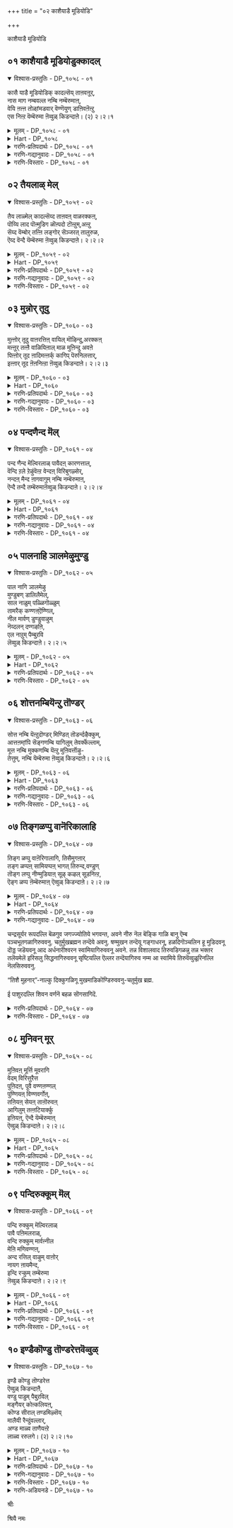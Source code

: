 +++
title = "०२ काशैयाडै मूडियोडि"

+++

काशैयाडै मूडियोडि

## ०१ काशैयाडै मूडियोडुक्कादल्

<details open><summary>विश्वास-प्रस्तुतिः - DP_१०५८ - ०१</summary>

कासै याडै मूडियोडिक् कादल्सॆय् ताऩवऩूर्,  
नास माग नम्बवल्ल नम्बि नम्बॆरुमाऩ्,  
वेयि ऩऩ्ऩ तोळ्fमडवार् वॆण्णॆयुण् डाऩिवऩॆऩ्ऱु  
एस निऩ्ऱ वॆम्बॆरुमा ऩॆव्वुळ् किडन्दाऩे। (२) २।२।१
</details>

<details><summary>मूलम् - DP_१०५८ - ०१</summary>

कासै याडै मूडियोडिक् कादल्सॆय् ताऩवऩूर्,  
नास माग नम्बवल्ल नम्बि नम्बॆरुमाऩ्,  
वेयि ऩऩ्ऩ तोळ्fमडवार् वॆण्णॆयुण् डाऩिवऩॆऩ्ऱु  
एस निऩ्ऱ वॆम्बॆरुमा ऩॆव्वुळ् किडन्दाऩे। (२) २।२।१
</details>

<details><summary>Hart - DP_१०५८</summary>

When the Rākshasa king of Lanka came as a sage  
in orange clothes and took Sita the wife of Rama to Lanka,  
our Nambi went to Lanka, fought with its king, destroyed it  
and brought his wife Sita back:  
The beautiful cowherd women  
with round bamboo-like arms scolded him saying,  
“You stole our butter and ate it: You are a thief:”  
He rests on a snake bed on the ocean in Thiruyevvuḷ:
</details>

<details><summary>गरणि-प्रतिपदार्थः - DP_१०५८ - ०१</summary>

काशै आडै=काषाय वस्त्रदिन्द, मूडि=मुच्चिकॊण्डु, ओडि=ओडिबन्दु, कादल् शॆय्दान् अवन्=प्रेमिसलु यत्निसिद अवन, ऊर्=ऊराद लकॆयु, नाशम् आह=नाशवागुवन्तॆ, नम्बवल्ल=सङ्कल्पिसिद, नम्बि=परिपूर्णनाद, नम् पॆरुमान्=नम्म स्वामियन्नु, वेयिन् अन्न=बिदिरिन हागॆ, तोळ्=तोळुगळुळ्ळ, मडवार्=हॆङ्गसरु, वॆण्णॆय् उण्डान् इवन्=बॆण्णॆयन्नुण्ड इवनु, ऎन्ऱु=ऎन्दु, एशनिन्ऱ=हास्य माडुवन्तॆ निन्तिरुव, ऎम् पॆरुमान्=नम्म स्वामियु, ऎव्वुळ्=ऎव्वुळ् ऎम्बल्लि, किडन्दाने=नॆलसिरुवनल्ल\!
</details>

<details><summary>गरणि-गद्यानुवादः - DP_१०५८ - ०१</summary>

काषायवस्त्रदिन्द मुच्चिकॊण्डु, ओडिबन्दु, प्रेमिसलु यत्निसिद अवन ऊराद लङ्कॆयु नाशवागुवन्तॆ सङ्कल्पिसिद परिपूर्णवाद नम्म स्वामियन्नु बिदिरिन हागॆ तोळुगळुळ्ळ हॆङ्गसरु “इवनु बॆण्णॆयुण्ड” ऎन्दु हास्य माडुवन्तॆ नम्म स्वामियु ऎव्वुळ् ऎम्बल्लि नॆलसिरुवनल्ल\!\(१\)
</details>

<details><summary>गरणि-विस्तारः - DP_१०५८ - ०१</summary>

राक्षसन सहजगुणवाद कपटदिन्द तन्नन्नु काषायवस्त्रभूषणगळिन्द मरॆमाडिकॊण्डु, तानॊब्ब साधुसन्यासि ऎम्बन्तॆ काणिसिकॊण्डवनु रावणासुर, अवनु हागॆ आतरदिन्द बन्दद्दु पञ्चवटिगॆ. वनवासिगळागि अल्लि तङ्गिद्द राम,लक्ष्मण,सीतॆयरिद्द पर्णकुटिगॆ. मारीचन सहायदिन्द रावणनु रामलक्ष्मणरन्नु वञ्चिसि काडिनल्लि बलुदूरक्कॆ कळुहिसिबिट्टु पर्णकुटियल्लि एकाङ्गिनियागिद्द सीतॆयन्नु कद्दु लङ्कॆगॆ कॊण्डॊय्दु अल्लि अवळन्नु सॆरॆयल्लिरिसि, अवळन्नु तन्न प्रेयसियागि ऒलिसिकॊळ्ळलु यत्निसिदनु. धर्मपत्नियन्नु कळॆदुकॊण्ड श्रीरामनु लङ्कॆयन्नु नाशमाडुवुदागि सङ्कल्पिसि हागॆये नडसि, सीतॆयन्नु सॆरॆवासदिन्द बिडुगडॆ माडिदनु. ई पाशुरद मॊदल ऎरडु सालुगळल्लि बरुव श्रीरामावतारद वैभव इदु.

पाशुरद कडॆय ऎरडु सालुगळल्लि कृष्णावतारद प्रसङ्गद सूचनॆयिदॆ. बिदिरिनन्तॆ सरळवाद उद्दनाद सुन्दरवाद तोळुगळवरु नन्दगोकुलद गॊल्लतियरु. भगवन्तनु नन्दगोकुलदल्लि बालकृष्णनागि बॆळॆयुत्तिरुवाग अल्लिन ऒन्दॊन्दु मनॆगू नुग्गि, शेखरिसिट्टिद्द बॆण्णॆयन्नु कद्दु तिन्नुत्तिद्दद्दु अवन ऒन्दु वैशिष्ट्य.

अदरिन्द अवनु गॊल्लतिय दूरिगॆ चाडिगॆ गुरियागुत्तिद्द.

सत्यपराक्रमनागि, “वीर राघवनागि”, हॆसरान्त भगवन्तनु ईग दक्षिण भारतद पवित्रक्षेत्रगळल्लि प्न्दाद “तिरुवॆव्वुळूरु” ऎम्बल्लि वीरराघव ऎम्ब हॆसरिन अर्चावतारियागि नॆलॆगॊण्डिद्दानॆ. अन्थवनु “बॆण्णॆ कद्दु तिन्दनॆम्ब अपहास्यक्कॆ गुरियागुवुदे? इदु भगवन्तन हिरिमॆगॆ तक्कद्दे?

हिन्दिन कॆलवु तिरुमॊऴिगळल्लि आऴ्वाररु तिरुवॆङ्कटाचलपतिय सन्निधियल्लि भजिसिदरु.ईग अवरु तिरुवॆव्वुळूरु ऎम्बल्लि वीरराघवस्वामिय सेवॆयल्लि तॊडगिद्दारॆ.
</details>

## ०२ तैयलाळ् मेल्

<details open><summary>विश्वास-प्रस्तुतिः - DP_१०५९ - ०२</summary>

तैय लाळ्मेल् कादल्सॆय्द ताऩवऩ् वाळरक्कऩ्,  
पॊय्यि लाद पॊऩ्मुडिग ळॊऩ्पदो टॊऩ्ऱुम्,अऩ्ऱु  
सॆय्द वॆम्बोर् तऩ्ऩि लङ्गोर् सॆञ्जरत् तालुरुळ,  
ऎय्द वॆन्दै यॆम्बॆरुमा ऩॆव्वुळ् किडन्दाऩे। २।२।२
</details>

<details><summary>मूलम् - DP_१०५९ - ०२</summary>

तैय लाळ्मेल् कादल्सॆय्द ताऩवऩ् वाळरक्कऩ्,  
पॊय्यि लाद पॊऩ्मुडिग ळॊऩ्पदो टॊऩ्ऱुम्,अऩ्ऱु  
सॆय्द वॆम्बोर् तऩ्ऩि लङ्गोर् सॆञ्जरत् तालुरुळ,  
ऎय्द वॆन्दै यॆम्बॆरुमा ऩॆव्वुळ् किडन्दाऩे। २।२।२
</details>

<details><summary>Hart - DP_१०५९</summary>

When the Rākshasa king loved Rama's beautiful wife Sita  
and took her to Lanka, our father, our dear lord  
went to Lanka, shot his arrows,  
and fought a cruel war with their king Ravana,  
making his faultless ten heads  
crowned with golden crowns fall to the earth:  
He rests on his snake bed on the ocean in Thiruyevvuḷ:
</details>

<details><summary>गरणि-प्रतिपदार्थः - DP_१०५९ - ०२</summary>

तैयल् आळ्=सौन्दर्यवे रूपवादवळ, मेल्=मेलॆ, कादल् शॆय्द=कामिसिद, तानवन्=राक्षसनाद, वाळ् अरक्कन्=खड्गवन्नु आयुधवन्नागि उळ्ळ रावणन, पॊय् इलाद=निजवाद, पॊन् मुडिहळ् ऒन्बदनोडु ऒन्ऱु= चिन्नदन्थ\(श्रेष्ठवाद\)तलॆगळन्नु हत्तन्नू, अन्ऱु=आग, शॆय्द=नडसिद, वॆम् पोर् तन्निल्=तीक्ष्णवाद युद्धदल्लि अङ्गु=अल्लि, ओर्=अद्वितीयवाद, शॆम् शरत्ताल्=क्रूरवाद बाणदिन्द, उरळ=उरुळुवन्तॆ, ऎय्द=प्रयोगिसिद, ऎन्दै=स्वामियाद\(तन्दॆयाद\)ऎम् पॆरुमान्= नम्म स्वामियु, ऎव्वुळ्=तिरुवॆव्वुळूरिनल्लि, किडन्दाने=नॆलसिरुवनल्ल\!
</details>

<details><summary>गरणि-गद्यानुवादः - DP_१०५९ - ०२</summary>

सौन्दर्यवे रूपवादवळ मेलॆ कामिसिद राक्षसनाद खड्गायुधवुळ्ळ \(खड्गपाणियाद\) रावणन निजवाद श्रेष्ठवाद हत्तुतलॆगळन्नू अन्दु नडसिद तीक्ष्णवाद युद्धदल्लि, अल्लि अद्वितीयवाद ऒन्दु क्रूरवाद बाणदिन्द उरुळुवन्तॆ प्रयोगिसिद नम्म स्वामियु तिरुवॆव्वुळूरिनल्लि नॆलसिरुवनल्ल\!\(२\)
</details>

<details><summary>गरणि-विस्तारः - DP_१०५९ - ०२</summary>

सौन्दर्यवे रूपवॆत्तवळु सीतादेवि. अवळन्नु कामिसिदवनु राक्षसराजनाद रावणासुर. अवन आयुध खड्ग. श्रीरामनु सीतॆगागि लङ्कॆगॆ होगि अल्लि नडॆद तीक्ष्णयुद्धदल्लि रावणन चिन्नद किरीटगळिन्द अलङ्कृतवाद हत्तुतलॆगळू उरुळिबीळुवन्तॆ साटियिल्लद ऒन्दु बाणवन्नु प्रयोगिसिदनु. आ वीरराघवने ईग तिरुवॆव्वुळूरिनल्लि नॆलसिरुवुदु.

“ऎव्वुळ् किडन्दाने- ऎम्बुदन्नु “याव हृदयान्तराळदल्लि नॆलसिद्दानॆ?”ऎन्दु अर्थ माडबहुदु ऎन्निसुत्तदॆ. ऎल्लर अन्तरङ्गदल्लू अवनिद्दानॆ ऎन्दु अर्थवागुवुदु.
</details>

## ०३ मुन्नोर् तूदु

<details open><summary>विश्वास-प्रस्तुतिः - DP_१०६० - ०३</summary>

मुऩ्ऩोर् तूदु वाऩरत्तिऩ् वायिल् मॊऴिन्दु,अरक्कऩ्  
मऩ्ऩूर् तऩ्ऩै वाळियिऩाल् माळ मुऩिन्दु अवऩे  
पिऩ्ऩोर् तूद ऩादिमऩ्ऩर्क् कागिप् पॆरुनिलत्तार्,  
इऩ्ऩार् तूद ऩॆऩनिऩ्ऱा ऩॆव्वुळ् किडन्दाऩे। २।२।३
</details>

<details><summary>मूलम् - DP_१०६० - ०३</summary>

मुऩ्ऩोर् तूदु वाऩरत्तिऩ् वायिल् मॊऴिन्दु,अरक्कऩ्  
मऩ्ऩूर् तऩ्ऩै वाळियिऩाल् माळ मुऩिन्दु अवऩे  
पिऩ्ऩोर् तूद ऩादिमऩ्ऩर्क् कागिप् पॆरुनिलत्तार्,  
इऩ्ऩार् तूद ऩॆऩनिऩ्ऱा ऩॆव्वुळ् किडन्दाऩे। २।२।३
</details>

<details><summary>Hart - DP_१०६०</summary>

When Rama sent Hanuman to Lanka as a messenger  
and Rāvaṇa did not send Sita back,  
he became enraged at the Raksaksas  
and went to Lanka and destroyed it with his arrows:  
He went to Duryodhana for the Pandavas  
and so he is praised by the world as the messenger of Pandavas:  
He rests on his snake bed on the ocean in Thiruyevvuḷ:
</details>

<details><summary>गरणि-प्रतिपदार्थः - DP_१०६० - ०३</summary>

मुन्=हिन्दॆ ऒन्दु कालदल्लि, ओर् तूदु=ऒन्दु दौत्यवन्नु, वानरत्तिन्=कपिय, वायिल्=मूलक, मॊऴिन्दु=कळुहिसि, अरक्कन्=राक्षसन, मन्=प्रसिद्धवाद, ऊर् तन्नै=ऊरन्नु, वाळियिनाल्=अम्बिनिन्द, माळ=संहरिसलु, मुनिन्दु=कडुकोपगॊण्डु, अवने=अवने, पिन्=अनन्तर, ओर् तूदु=ऒन्दु दौत्यवन्नु, आदिमन्नर् क्कू आहि=आदिराजरिगागॊ नडसि, पॆरु=विस्तारवाद, निलत्तार्=भूमियवरु, इन्नार्=इन्नु यार, तूदन् ऎन=दूतनो ऎन्नुवन्तॆ, निन्ऱान्=सिद्धवागि निन्तिरुव स्वामियु,ऎव्वुळ्=तिरुवॆव्वुळूरिनल्लि, किडन्दाने=नॆलसिरुवनल्ल\!
</details>

<details><summary>गरणि-गद्यानुवादः - DP_१०६० - ०३</summary>

हिन्दॆ ऒन्दु कालदल्लि कपिय मूलक ऒन्दु दौत्यवन्नु कळुहिसि, राक्षसन प्रसिद्धवाद ऊरन्नु बाणदिन्द संहरिसि\(नाशपडिस\)लु कडुकोपगॊण्ड, अवने अनन्तर आदिराजरिगागि मत्तॊन्दु दौत्यवन्नु नडसि ईग विस्तारवाद भूमियवरु इन्नार दूतनागुवनो ऎन्नुवन्तॆ सिद्धवागि स्वामियु तिरुवॆव्वुळूरिनल्लि नॆलसिरुवनल्ल\!\(३\)
</details>

<details><summary>गरणि-विस्तारः - DP_१०६० - ०३</summary>

हिन्दॆ, त्रेतायुगदल्लि भगवन्तनु श्रीरामनागि अवतरिसिदाग, वानर श्रेष्ठनाद हनुमन्तनन्नु तन्न परवाद दूतनन्नागि लङ्कॆगॆ कळुहिसिद्दु. राम दूतनु समुद्रवन्नु हारि, लङ्कॆगॆ होगि, अशोकवनदल्लि सीतादेवियन्नु कण्डु आकॆगॆ श्रीरामन सौख्यद सुद्दियन्नु मुट्टिसिदनु. अनन्तर रामदूतन महत्वॆवॆष्टॆन्दु लङ्कॆयवरिगॆ अरिवुण्टुमाडलु अशोवनवन्नु मुरिदुनाशमाडि, लङ्कॆयन्ने सुट्टु सीतादेवियिन्द चूडामणियन्नु तन्दु श्रीरामनिगॆ मुट्टिसि नडॆद विषयवन्नॆल्ला विवरवागि श्रीरामनल्लि अरिकॆ माडिकॊण्डनु. अदर फलवागि श्रीरामनु लङ्कॆगॆ धाळियिट्टु. राजनाद रावणनन्नु तन्न साटियिल्लद बाणदिन्द कॊन्दु हाकिदनु.

अनन्तर द्वापरयुगदल्लि, भगवन्तने दौत्यनडसलु निन्तनु. पाण्डवरु कौरवरिगॆ वैषम्य बॆळॆदाग, पाण्डवर् परवागि कौरवरॊडनॆ दौत्यनडसिदनु. तन्न दौत्यदिन्द फलविल्लवॆम्बुदन्नरितु हिन्तिरुगिदनु. अदर फलवागि बन्दद्दु महाभारत युद्ध. युद्धदल्लि स्वामिये स्वतः अर्जुनन सारथ्यवन्नु नडसिदनु. युद्धदल्लि नरमेधवे नडॆदुहोयितु. कौरवरॆल्लरू हतरादरु. पाण्डवरिगॆ न्याय दॊरॆयितु. भगवन्तन दौत्यद फलवे इदु\!

ईग कलियुग. ई विस्तारवाद भूमण्डलदल्लि भगवन्तनु इन्नार परवागि दौत्यनडसलु, तिरुवॆव्वुळूरिनल्लि नॆलसि, निन्तिरुवन्तिदॆ. मानव कुलक्के उपकारकनागि स्वामियु निन्तिद्दानल्ल\! भगवन्तन वात्सल्य ऎष्टु हिरिदु\! ऎनुत्तारॆ आऴ्वाररु\!

“याव कालदल्लि धर्मक्कॆ ग्लानियुण्टागुत्तदॆयो, अधर्म हॆच्चिकॊळ्ळुत्तदॆयो, आग धर्मवन्नुद्धरिसलु अधर्मवन्नु तुण्डरिसलु नानु युगयुगदल्लियू अवतारवॆन्नुत्तेनॆ”-ऎन्दु भगवन्तन आश्वासनॆयन्नु आऴ्वाररु इल्लि नॆनपु माडिकॊळ्ळुत्तिद्दारो, हेगो\!
</details>

## ०४ पन्दणैन्द मॆल्

<details open><summary>विश्वास-प्रस्तुतिः - DP_१०६१ - ०४</summary>

पन्द णैन्द मॆल्विरलाळ् पावैदऩ् कारणत्ताल्,  
वॆन्दि ऱले ऱेऴुंवॆऩ्ऱ वेन्दऩ् विरिबुगऴ्सेर्,  
नन्दऩ् मैन्द ऩागवागुम् नम्बि नम्बॆरुमाऩ्,  
ऎन्दै तन्दै तम्बॆरुमाऩॆव्वुळ् किडन्दाऩे। २।२।४
</details>

<details><summary>मूलम् - DP_१०६१ - ०४</summary>

पन्द णैन्द मॆल्विरलाळ् पावैदऩ् कारणत्ताल्,  
वॆन्दि ऱले ऱेऴुंवॆऩ्ऱ वेन्दऩ् विरिबुगऴ्सेर्,  
नन्दऩ् मैन्द ऩागवागुम् नम्बि नम्बॆरुमाऩ्,  
ऎन्दै तन्दै तम्बॆरुमाऩॆव्वुळ् किडन्दाऩे। २।२।४
</details>

<details><summary>Hart - DP_१०६१</summary>

Our Nambi, our father,  
who was raised as a son by the famous Nandan  
and fought with seven strong bulls,  
defeating them to marry Nappinnai  
who plays with a ball with her soft fingers  
rests on his snake bed on the ocean in Thiruyevvuḷ:
</details>

<details><summary>गरणि-प्रतिपदार्थः - DP_१०६१ - ०४</summary>

पन्दु=चॆण्डन्नु, अणैन्द=सिद्धवागि उळ्ळ, मॆल् विरलाळ्=मृदुवाद बॆरळुगळुळ्ळवळाद, पावैतन्=कन्निकॆय कारणत्ताल्=कारणदिन्द, वॆम्=क्रूरवाद \(अतिशयवागि\) तिऱल्=शक्तिय, एऱु एऴुम्=एळु वृषभगळन्नु, वॆन्ऱ=गॆद्द, वेन्दन्=राजनू, विरि पुहऴ्=हरडिद कीर्तियिन्द, शेर्=कूडिद \(तुम्बिद\), नन्दन्=नन्दगोपन, मैन्दन् आह=मगनागि, आहुम्=आगिरुव, नम्बि=परिपूर्णनू, नम्बॆरुमान्=नमगॆ स्वामियू, ऎन्दैतन्दै=नम्म तन्दॆयू, तम्बॆरुमान्=नम्म नायकनू, ऎव्वुळ्=तिरुवॆव्वुळूरल्लि, किडन्दाने=नॆलसिरुववने\!
</details>

<details><summary>गरणि-गद्यानुवादः - DP_१०६१ - ०४</summary>

चॆण्डन्नु सिद्धवागि हिडिदिरुव मृदुवाद बॆरळुगळुळ्ळवळाद कन्निकॆय कारणदिन्द अतिशयवाद शक्तिय एळुवृषभगळन्नु गॆद्द राजनू, हरडिद कीर्तियिन्द कूडिद नन्दगोपन मगनागि आगिरुव परिपूर्णनू, नमगॆ स्वामियू नम्म तन्दॆयू नम्म नायकनू तिरुवॆव्वुळूरल्लि नॆलसिरुववने\! \(४\)
</details>

<details><summary>गरणि-विस्तारः - DP_१०६१ - ०४</summary>

तन्नन्नु यारु पडॆयुवरो, तन्न निमित्तवागि फणवागि इट्टिद्द एळुगूळिगळन्नु यारु जयिसुवरो ऎन्दु कादुकुळितिद्द कन्निकॆयु सत्यॆ\(नीळादेवि\) ऎम्बवळु. नन्दगोपन मगनागि अवतरिसिद परिपूर्णनाद श्रीकृष्णनु आ गूळिगळन्नु गॆद्दु अवळ कैहिडिदनु. हिन्दिन पाशुरदल्लि “इन्नारिगागि” ऎम्बुदन्नु इल्लि सूचिसुत्तारो, आऴ्वाररु, काणॆ\! आ भगवन्तने ऎल्लर उद्धारक्कागि ईग तिरुवॆव्वुळूरल्लि नॆलसिद्दानॆ.
</details>

## ०५ पालनाहि ञालमेऴुमुण्डु

<details open><summary>विश्वास-प्रस्तुतिः - DP_१०६२ - ०५</summary>

पाल नागि ञालमेऴु  
मुण्डुबण् डालिलैमेल्,  
साल नाळुम् पळ्ळिगॊळ्ळुम्  
तामरैक् कण्णऩ्ऎण्णिल्,  
नील मार्वण् डुण्डुवाऴुम्  
नॆय्दलन् दण्गऴऩि,  
एल नाऱुम् पैम्बुऱवि  
लॆव्वुळ् किडन्दाऩे। २।२।५
</details>

<details><summary>मूलम् - DP_१०६२ - ०५</summary>

पाल नागि ञालमेऴु  
मुण्डुबण् डालिलैमेल्,  
साल नाळुम् पळ्ळिगॊळ्ळुम्  
तामरैक् कण्णऩ्ऎण्णिल्,  
नील मार्वण् डुण्डुवाऴुम्  
नॆय्दलन् दण्गऴऩि,  
एल नाऱुम् पैम्बुऱवि  
लॆव्वुळ् किडन्दाऩे। २।२।५
</details>

<details><summary>Hart - DP_१०६२</summary>

The lotus-eyed Kaṇṇan,  
who swallowed all the seven worlds  
at the end of the eon and lay as a baby  
on a banyan leaf for many ages,  
rests on his snake bed on the ocean in Thiruyevvuḷ  
where bees with blue wings drink honey  
from neytal flowers and live on cool fields  
surrounded with fragrant groves:
</details>

<details><summary>गरणि-प्रतिपदार्थः - DP_१०६२ - ०५</summary>

पालन् आहि=ऎळॆय मगुवागि, ञालम् एऴुम् उण्डु=एळुलोकगळन्नू कबळिसि, पण्डु=बहळ हिन्दिन कालदल्लि, आल् इलैमेल्=आलदॆलॆय मेलॆ, शालनाळुम्=बहुकालदवरॆगू, पळ्ळिकॊळ्ळुम्=निद्रिसिद, तामरैक्कण्णन्=तावरॆयन्तॆ कण्णुळ्ळवनु, ऎळ् इल्=लॆक्कविल्लदष्टु, नीलम्=नैदिलॆ हूविनल्लि, आर्=तङ्गिद्दु, वण्डु=दुम्बिगळु, उण्डु-\(मधुवन्नु\)कुडिदु, वाऴुम्=बाळुवन्थ, नॆय्दल् कऴनि=कन्नैदिलॆय गद्दॆगळन्नू, एलम्=परिमळवु, नाऱुम्=बीसुत्तिरुव\(हरडिरुव\) पै=हरडिरुव, पुऱविल्=तोपुगळुळ्ळ, ऎव्वुळ्=तिरुवॆव्वुळूरिनल्लि, किडन्दाने=नॆलसिरुववने\!
</details>

<details><summary>गरणि-विस्तारः - DP_१०६२ - ०५</summary>

बहळ हिन्दिन कालदल्लि, एळुलोकगळन्नू कबळिसि, ऎळॆय मगुवागि आलद ऎलॆय मेलॆ बहुकालदवरॆगू मलगि निद्रिसिद तावरॆयन्तॆ कण्णुळ्ळवनु, लॆक्कविल्लदष्टु नैदिलॆ हूगळल्लि तङ्गिद्दु दुम्बिगळु मधुवन्नुण्डु बाळुवन्थ कन्नैदिकॆय गद्दॆगळन्नू परिमळवु तुम्बि बीसुत्तिरुव तोपुगळन्नू उळ्ळ तिरुवॆव्वुळूरिनल्लि नॆलसिरुववने\!

भगवन्तन प्रळयकालद व्यापारवन्नु मॊदलु ऎरडु पादगळल्लि हेळलागिदॆ. कडॆय ऎरडु पादगळल्लि तिरुवॆव्वुळूरिन प्रकृतिसौन्दर्यवन्नु विवरिसि हेळलागिदॆ.
</details>

## ०६ शोत्तनम्बियॆन्ऱु तॊण्डर्

<details open><summary>विश्वास-प्रस्तुतिः - DP_१०६३ - ०६</summary>

सोत्त नम्बि यॆऩ्ऱुदॊण्डर् मिण्डित् तॊडर्न्दऴैक्कुम्,  
आत्तऩम्fपि सॆङ्गणम्बि यागिलुम् तेवर्क्कॆल्लाम्,  
मूत्त नम्बि मुक्कणम्बि यॆऩ्ऱु मुऩिवर्त्तॊऴु-  
तेत्तुम्, नम्बि यॆम्बॆरुमा ऩॆव्वुळ् किडन्दाऩे। २।२।६
</details>

<details><summary>मूलम् - DP_१०६३ - ०६</summary>

सोत्त नम्बि यॆऩ्ऱुदॊण्डर् मिण्डित् तॊडर्न्दऴैक्कुम्,  
आत्तऩम्fपि सॆङ्गणम्बि यागिलुम् तेवर्क्कॆल्लाम्,  
मूत्त नम्बि मुक्कणम्बि यॆऩ्ऱु मुऩिवर्त्तॊऴु-  
तेत्तुम्, नम्बि यॆम्बॆरुमा ऩॆव्वुळ् किडन्दाऩे। २।२।६
</details>

<details><summary>Hart - DP_१०६३</summary>

The lord whom devotees and sages  
joined together and praised saying,  
“O Nambi, we worship you:  
You are our ancient one: You have beautiful eyes:  
You are the three-eyed Shiva himself!”  
rests on the snake bed on the ocean in Thiruyevvuḷ:
</details>

<details><summary>गरणि-प्रतिपदार्थः - DP_१०६३ - ०६</summary>

शोत्तम्=कैमुगियुत्तेनॆ\(नमस्कार\), नम्बि=परिपूर्णने, ऎन्ऱु=ऎन्दु, तॊण्डर्=भक्तरु, मिण्डि=ऒट्टुगूडि, तॊडर्न्दु=सालागि निन्तु, अऴैक्कूम्=कूगि करॆयुव, आत्तन्=आप्तनाद, नम्बि=स्वामियागि, शॆम् कण्=कॆन्दावरॆयन्तॆ कण्णुळ्ळवनु आद, नम्बि=महामहिमनु, आहिलुम्=आदाग्यू,तेवर् क्कू ऎल्लाम्=देवतॆगळिगॆल्ला, मूत्त=हिरियनाद, नम्बि=महनीयनु\(ब्रह्मनु\), मुक्कण् नम्बि=मुक्कण्णनाद महनीयनु, ऎन्ऱु=ऎन्दु, मुनिवर्=महर्षिगळु, तॊऴुदु=नमस्करिसि\(नम्रतॆयिन्द-भयभक्तियिन्द\)एत्तुम्=स्तुतिसुव, नम्बि=महनीयनाद, ऎम्बॆरुमान्=नम्म स्वामियु

ऎव्वुळ्=तिरुवॆव्वुळूरिनल्लि, किडन्दाने=नॆलसिरुववने\!
</details>

<details><summary>गरणि-गद्यानुवादः - DP_१०६३ - ०६</summary>

भक्तरॆल्लरू ऒट्टुगूडि सालागि निन्तु, “परिपूर्णने प्रणामगळु” ऎन्दु कूगिकरॆयुवन्थ आप्तनाद स्वामियागि, कॆन्दावरॆयन्तॆ कण्णुळ्ळवनाद महामहिमनादाग्यू, देवतॆगळॆल्लरिगू हिरियनाद ब्रह्मनिगू मुक्कण्णनिगू स्वामि ऎनिसि, महर्षिगळु भयभक्तियिम्द स्तुतिसुव महामहिमनाद नम्म स्वामियु तिरुवॆव्वुळूरिनल्लि नॆलसिरुववने\! \(६\)
</details>

<details><summary>गरणि-विस्तारः - DP_१०६३ - ०६</summary>

तिरुवॆव्वुळूरिनल्लि नॆलसिरुव स्वामियु सामान्यनेनल्ल. अवनु देवाधिदेवनु\! देवतॆगळिगॆ मात्रवल्लदॆ, अवरिगॆल्ल हिरियनाद चतुर्मुख ब्रह्मनिगू, मुक्कण्णनाद शिवनिगू, महर्षिगळिगू ऎल्लरिगू अवने स्वामियागिरुववनु. सॊबगिन कण्णुगळवनागि, पुण्डरीकाक्षनॆनिसिकॊण्डु, ऎल्लरिम्दलू भयभक्तिय प्रणामगळन्नु स्वीकरिसुववनु अवने, तिरुवॆव्वुळूरिनल्लि भक्तरॆल्लरू ऒट्टुगूडि, सालुकट्टिनिन्तु, तम्मतम्म कैगळन्नु जोडिसि तलॆय मेलक्कॆत्ति हिडिदु मुगियुत्ता, अञ्जलिबद्धरागि, “परिपूर्णने प्रणामगळु”ऎन्दु कूगुव करॆयन्नु बहळ अक्करॆयिन्द स्वीकरिसुव परम आप्तनाद स्वामि अवने\!
</details>

## ०७ तिङ्गळप्पु वानॆरिकालाहि

<details open><summary>विश्वास-प्रस्तुतिः - DP_१०६४ - ०७</summary>

तिङ्ग ळप्पु वाऩॆरिगालागि, तिसैमुगऩार्  
तङ्ग ळप्पऩ् सामियप्पऩ् भागत् तिरुन्द,वण्डुण्  
तॊङ्ग लप्पु नीण्मुडियाऩ् सूऴ् कऴल् सूडनिऩ्ऱ,  
ऎङ्ग ळप्प ऩॆम्बॆरुमाऩ् ऎव्वुळ् किडन्दाऩे। २।२।७
</details>

<details><summary>मूलम् - DP_१०६४ - ०७</summary>

तिङ्ग ळप्पु वाऩॆरिगालागि, तिसैमुगऩार्  
तङ्ग ळप्पऩ् सामियप्पऩ् भागत् तिरुन्द,वण्डुण्  
तॊङ्ग लप्पु नीण्मुडियाऩ् सूऴ् कऴल् सूडनिऩ्ऱ,  
ऎङ्ग ळप्प ऩॆम्बॆरुमाऩ् ऎव्वुळ् किडन्दाऩे। २।२।७
</details>

<details><summary>Hart - DP_१०६४</summary>

Our father, creator of Nānmuhan on the lotus on his navel,  
is the moon, water, sky, fire and wind,  
and is praised by the Sama Veda:  
The lord who keeps in his body Shiva  
who has matted hair where the Ganges flows  
and wears kondrai garlands swarming with bees  
rests on a snake bed on the ocean in Thiruyevvuḷ:
</details>

<details><summary>गरणि-प्रतिपदार्थः - DP_१०६४ - ०७</summary>

तिङ्गळ्=चन्द्र, अप्पु=नीरु, वान्=बानु, ऎरि=तेजस्सु, काल्=वायु, आहि=आगि, तिशैमुहनार् तङ्गळ्=नाल्कु दिक्कुगळिगॆ मुखवुळ्ळवन, अप्पन्=तन्दॆ, शामि=षण्मुखस्वामिय, अप्पन्=तन्दॆयाद, पाहत्तु इरुन्द=तन्न देहद ऒन्दु भाग तानागि, वण्डु उण्=दुम्बिगळु मुसुरिरुव, तॊङ्गल्=गॊञ्चलु हूवन्नू, अप्पु=गङ्गॆयन्नुळ्ळ, नीळ्=उद्दवाद दॊड्ड, मुडियान्=जडॆयवनु, शूऴ् कऴल्=विस्तारवाद\(आवरिसिरुव\) पादगळन्नु, शूड=तलॆयल्लि दिरिसलु, निन्ऱ=निन्तिरुव, ऎङ्गळ् अप्पन्=नम्मॆल्लर तन्दॆयाद, ऎम्बॆरुमान्=नम्म स्वामियु, ऎव्वुळ्=तिरुवॆव्वुळूरिनल्लि, किडन्दाने=नॆलसिरुववने\!
</details>

<details><summary>गरणि-गद्यानुवादः - DP_१०६४ - ०७</summary>

चन्द्र,नीरु,बानु,तेजस्सु,वायु-आगि नालु दिक्कुगळिगॆ मुखवुळ्ळवन तन्दॆयागि षण्मुख तन्दॆयू तन्न देहद अर्धभागवे तानागि दुम्बिगळु मुसुरुव गॊञ्चलुहूवन्नू गगॆयन्नु उळ्ळ दॊड्ड जडॆयवन तन्दॆयागि, विस्तारवागि आवरिसिरुव तन्न तिरुवडिगळन्नु तलॆयमेलॆ इरिसलु निन्तिरुववनाद नम्मॆल्लर तन्दॆयाद नम्म स्वामियु तिरुवॆव्वुळूरिनल्लि नॆलसिरुववने\! \(७\)
</details>

चन्द्रसूर्यर रूपदल्लि बॆळगुव जगज्ज्योतिये भगवन्त, अवने नीरु नॆल बॆङ्कि गाळि बानु ऎम्ब पञ्चभूतगळागिरुववनु. चतुर्मुखब्रह्मन तन्दॆये अवनु. षण्मुखन तन्दॆयू गङ्गाधरनू, हळदिगॊञ्चलिन हू मुडिदवनू दॊड्ड जडॆयवनू आद अर्धनारीश्वरन स्वामियागिरुववनू अवने. तन्न विशालवाद तिरुवडिगळन्नु तन्न भक्तर तलॆयमेलॆ इरिसलु सिद्धनागिरुववनू सृष्टियल्लि ऎल्लर तन्दॆयागिरुव नम्म आ स्वामिये तिरुवॆव्वुळूरिनल्लि नॆलसिरुववनु.

“तिशै मुहनार्”-नाल्कु दिक्कुगळिगू मुखमाडिकॊण्डिरुववनु-चतुर्मुख ब्रह्म.

ई पाशुरदल्लि शिवन वर्णनॆ बहळ सॊगसागिदॆ.

<details><summary>गरणि-प्रतिपदार्थः - DP_१०६४ - ०७</summary>

“शामि”=ऎम्बुदक्कॆ “सामवेद”ऎन्दु तिळिदवरु अर्थ माडिद्दारॆ. भगवन्तनु “सामवेद स्वरूपि”ऎन्दु विवरिसिद्दारॆ.
</details>

<details><summary>गरणि-विस्तारः - DP_१०६४ - ०७</summary>

“शूऴ् कऴल् शूड निन्ऱु”- ऎम्बुदरल्लि भगवन्तन त्रिविक्रमावतारद सूचनॆयिदॆ.
</details>

## ०८ मुनिवन् मूर्

<details open><summary>विश्वास-प्रस्तुतिः - DP_१०६५ - ०८</summary>

मुऩिवऩ् मूर्त्ति मूवरागि  
वेदम् विरित्तुरैत्त  
पुऩिदऩ्, पूवै वण्णऩण्णल्  
पुण्णियऩ् विण्णवर्गोऩ्,  
तऩियऩ् सेयऩ् ताऩॊरुवऩ्  
आगिलुम् तऩ्ऩटियार्क्कु  
इऩियऩ्, ऎन्दै यॆम्बॆरुमाऩ्  
ऎव्वुळ् किडन्दाऩे। २।२।८
</details>

<details><summary>मूलम् - DP_१०६५ - ०८</summary>

मुऩिवऩ् मूर्त्ति मूवरागि  
वेदम् विरित्तुरैत्त  
पुऩिदऩ्, पूवै वण्णऩण्णल्  
पुण्णियऩ् विण्णवर्गोऩ्,  
तऩियऩ् सेयऩ् ताऩॊरुवऩ्  
आगिलुम् तऩ्ऩटियार्क्कु  
इऩियऩ्, ऎन्दै यॆम्बॆरुमाऩ्  
ऎव्वुळ् किडन्दाऩे। २।२।८
</details>

<details><summary>Hart - DP_१०६५</summary>

The highest matchless king of the gods  
is all the three gods, pure, virtuous, a sage,  
unique, remote and colored like a kāyām flower:  
The lord who is sweet to all his devotees and taught the Vedas to the sages  
rests on the snake bed on the ocean in Thiruyevvuḷ:
</details>

<details><summary>गरणि-प्रतिपदार्थः - DP_१०६५ - ०८</summary>

मुनिवन्=सङ्कल्पिसुववनु, मूर् त्ति मूवरु आहि=मूवरु मूर्तिगळागि, वेदम्=वेदगळन्नु, विरित्तु=विवरिसि, उरैत्त=हेळिद, पुनिदन्=परम पवित्रनु, पूवै वण्णन्=अगसॆ हूविन बण्णदवनु, अण्णल्=परम पुरुषनु, पुण्णियन्=पुण्यस्वरूपनु, विण्णवर् कोन्=अमररॆल्लर ऒडॆयनु, तनियन्=ऒण्टियादवनु, शेयन्=बलुदूरदल्लिरुववनु, तान्=तानु, ऒरुवन् आहिलुम्=ऒब्बने आदरू तन् अडियार् क्कू=तन्न सेवकरिगॆ, भक्तरिगॆ, इनियन्=प्रियनादवनु, ऎन्दै=नन्न तन्दॆयादवनु, ऎम्बॆरुमान्=नन्न स्वामियादवनु, ऎव्वुळ्=तिरुवॆव्वुळूरिनल्लि, किडन्दाने=नॆलसिरुववने\!
</details>

<details><summary>गरणि-गद्यानुवादः - DP_१०६५ - ०८</summary>

सङ्कल्पिसिरुववनु, मूरु मूर्तिगळादवनु, वेदगळन्नु विवरिसि हेळिद परम पवित्रनु, अगसॆ हूविन बण्णदवनु, परम पुरुषनु, पुण्यस्वरूपनु, अमररॆल्लर ऒडॆयनु, ऒण्टियादवनु, बहुदूरदल्लिरुववनु, तानॊब्बने आदरू तन्न पादसेवकरिगॆ \(भक्तरिगॆ\) परम प्रियनादवनु, नन्न तन्दॆयू नन्न स्वामियू तिरुवॆव्वुळूरिनल्लि नॆलसिरुववने.\(८\)
</details>

<details><summary>गरणि-विस्तारः - DP_१०६५ - ०८</summary>

आऴ्वाररु हिन्दॆ ऒन्दु पाशुरदल्लि भगवन्तनन्नु अवन गुणगळ मूलकवागि अरितुकॊळ्ळबेकॆन्नुव ज्ञानमार्ग कष्टसाध्यवॆन्दू अदक्कॆ बदलागि अर्चास्वरूपनागि पुण्यक्षेत्रगळल्लि नॆलसिरुव स्वामिय सेवॆयन्नु भक्तियिन्द माडुव मार्गवे बहळ सुलभवॆन्दू हेळिद्दारॆ. ई पाशुरदल्लि अवरु भगवन्तन गुणस्वभावगळन्नू अवुगळ मूलक भगवन्तन नानामुखवाद हिरिमॆयन्नू ऒत्ति हेळुत्तिद्दारॆ.

भगवन्तनन्नु सुलभवागि अरितुकॊळ्ळुवन्तॆ हेगॆहेगॆ हेळबहुदो हागॆल्ला कॆलवे पदगळल्लि, आऴ्वाररु वर्णिसुत्तारॆ.

“मुनिवन्”- ऎन्दरॆ मौनवागि ध्यान माडुववनु. भगवन्तन विषयदल्लि अदु अवन सङ्कल्प मात्रवे. आ सङ्कल्पदिन्दले स्वामियु यावाग सृष्टिकार्य नडॆयबेको, यावाग लयकार्य नडॆयबेको, ऎष्टु काल अवॆरडर नडुवण स्थिति ऎन्दरॆ रक्षणॆय कार्य नडॆयबेको ऎन्दु निर्धरिसुत्तानॆ.

ताने सङ्कल्पिसिद आ मूरु कार्यगळन्नु नडसुवुदक्कागि ताने मूरु रूपगळगुत्तानॆ. चतुर्मुख ब्रह्मनागि सृष्टिकार्यवन्नु नडसुवनु. विष्णुस्वरूपनागि आ सृष्टियन्नॆल्ला नॆलॆगॊळिसुवनु. कडॆगॆ, रुद्रनागि ऎल्लवन्नू नाशगॊळिसुवनु.

भगवन्तनु मॊदलु ब्रह्मनिगॆ वेदगळन्नु अरिवु माडिकॊट्टद्दु नारदमहर्षिगॆ, अनन्तर वेदगळन्नु हंसरूपियागि विवरिसि हेळिदनु. बळिक, अर्जुननन्नु निमित्तवागि माडिकॊण्डु, भूलोकदवरॆल्लर उद्धारक्कागि आ वेदगळन्नु भगवद्गीतॆय रूपदल्लि विवरिसि हेळिदनु.

पुरुषरल्लि परमनागि, ऎल्ल जीवरू आश्रयिसुवन्थ परमपुरुषनु स्वामि. आकर्षकवाद अतिविशिष्टवाद अगसॆहूविन बण्णदवनु स्वामि. सद्गुणगळीगॆल्ल आकरवागि, सकल कल्याणगुणगळु ऒट्टुगूडि मॆरॆयुव पुण्यस्वरूपनु स्वामि.

भगवन्तनु “तनियन्”-परिपूर्णनु. अल्लदॆ अवनॊब्बने\! साटिये इल्लदवनु. यारिगू ऎटुकदष्टु दूरदल्लिरुववनु. देवाधिदेवनागि ऎल्ल अमररिगू ऒडॆयनु स्वामि.

भक्तर विषयदल्लि अवनु प्रियतमनु. भगवन्तनु ऎल्लरिगू तन्दॆ. अवनु ऎल्लरिगू स्वामियू हौदु.

तिरुवॆव्वुळूरिनल्लि अर्चावतारियागिरुववनू अवने\!
</details>

## ०९ पन्दिरुक्कूम् मॆल्

<details open><summary>विश्वास-प्रस्तुतिः - DP_१०६६ - ०९</summary>

पन्दि रुक्कुम् मॆल्विरलाळ्  
पावै पऩिमलराळ्,  
वन्दि रुक्कुम् मार्वऩ्नील  
मेऩि मणिवण्णऩ्,  
अन्द रत्तिल् वाऴुम् वाऩोर्  
नायग ऩायमैन्द,  
इन्दि रऱ्कुम् तम्बॆरुमा  
ऩॆव्वुळ् किडन्दाऩे। २।२।९
</details>

<details><summary>मूलम् - DP_१०६६ - ०९</summary>

पन्दि रुक्कुम् मॆल्विरलाळ्  
पावै पऩिमलराळ्,  
वन्दि रुक्कुम् मार्वऩ्नील  
मेऩि मणिवण्णऩ्,  
अन्द रत्तिल् वाऴुम् वाऩोर्  
नायग ऩायमैन्द,  
इन्दि रऱ्कुम् तम्बॆरुमा  
ऩॆव्वुळ् किडन्दाऩे। २।२।९
</details>

<details><summary>Hart - DP_१०६६</summary>

The dark-colored god, shining like a diamond,  
who embraces on his chest the beautiful Lakshmi  
who has soft fingers and plays with a ball  
is the god of the gods in the sky  
and the king of the gods Indra:  
He rests on the snake bed on the ocean in Thiruyevvuḷ:
</details>

<details><summary>गरणि-प्रतिपदार्थः - DP_१०६६ - ०९</summary>

पन्दु=चॆण्डन्नु, इरुक्कूम्=हिडिदिरुव, मॆल् विरलाळ्=मृदुवाद बॆरळुगळुळ्ळवळाद, पावै=कन्यॆयाद, पनि मलराळ्=तम्पाद तावरॆहूविनल्लि हुट्टिदवळु, वन्दु=बन्दु, इरुक्कूम्=नॆलसुव, मार्वन्=ऎदॆयुळ्ळवनु, नीलमेनि=नीलिय देहद, मणिवण्णन्-इन्द्रनीलमणिय बण्णदवनु

अन्दरत्तिल्=स्वर्गदल्लि, वाऴुम्=वासिसुव, वानोर्=देवतॆगळ, नायहन्=नायकनु, आय्=आगि, अमैन्द=इरुव, इन्दुरऱ् कुम् तम्=देवेन्द्रनिगू पॆरुमान्=स्वामियादवनु, ऎव्वुळ्=तिरुवॆव्वुळूरिनल्लि, किडन्दाने=नॆलसिरुववने\!
</details>

<details><summary>गरणि-गद्यानुवादः - DP_१०६६ - ०९</summary>

चॆण्डन्नु हिडिदिरुव मृदुवाद बॆरळुगळुळ्ळवळाद कमल पुष्पदल्लि हुट्टिदवळाद कन्यॆयन्नु ऎदॆयल्लि उळ्ळवनु, अच्च इन्द्रिनीलमणिय बण्णदवनु, स्वर्गवासिगळाद देवतॆगळ नायकनागिरुव देवेन्द्रनिगू स्वामियादवनु तिरुवॆव्वुळूरिनल्लि नॆलसिरुववने\!\(९\)
</details>

<details><summary>गरणि-विस्तारः - DP_१०६६ - ०९</summary>

तावरॆहूविनल्लि हुट्टिद कन्यॆ लक्ष्मीदेवि. आ लक्ष्मीदेवियन्नु तन्न वक्षस्थलदल्लिये नित्यवासिनियन्नागि माडिकॊण्डिरुववनू, दिव्यवाद इन्द्रनीलमणिय बण्णद कान्तियुळ्ळवनू, देवतॆगळिगॆ ऒडॆयनाद देवेन्द्रनिगू स्वामियाद भगवन्तनु तिरुवॆव्वुळूरिनल्लि नॆलसिद्दानॆ-ऎन्नुत्तारॆ आऴ्वाररु.
</details>

## १० इण्डैकॊण्डु तॊण्डरेत्तवॆव्वुळ्

<details open><summary>विश्वास-प्रस्तुतिः - DP_१०६७ - १०</summary>

इण्डै कॊण्डु तॊण्डरेत्त  
ऎव्वुळ् किडन्दाऩै,  
वण्डु पाडुम् पैबुऱविल्  
मङ्गैयर् कोऩ्कलियऩ्,  
कॊण्ड सीराल् तण्डमिऴ्सॆय्  
मालैयी रैन्दुंवल्लार्,  
अण्ड माळ्व ताणैयऩ्ऱे  
लाळ्व ररुलगे। (२) २।२।१०
</details>

<details><summary>मूलम् - DP_१०६७ - १०</summary>

इण्डै कॊण्डु तॊण्डरेत्त  
ऎव्वुळ् किडन्दाऩै,  
वण्डु पाडुम् पैबुऱविल्  
मङ्गैयर् कोऩ्कलियऩ्,  
कॊण्ड सीराल् तण्डमिऴ्सॆय्  
मालैयी रैन्दुंवल्लार्,  
अण्ड माळ्व ताणैयऩ्ऱे  
लाळ्व ररुलगे। (२) २।२।१०
</details>

<details><summary>Hart - DP_१०६७</summary>

Kaliyan the king of Thirumangai  
surrounded with flourishing fields swarming with bees  
composed a garland of ten beautiful Tamil pāsurams  
on the god who rests on the ocean  
and is worshiped in Thiruyevvuḷ by devotees who carry flowers garlands:  
If devotees learn and recite these pāsurams, they will rule this earth  
and they will go to the world of the gods and rule there:  
This is a promise:  
---------
</details>

<details><summary>गरणि-प्रतिपदार्थः - DP_१०६७ - १०</summary>

इण्डैकॊण्डु=हूविन हारगळन्नु हिडिदुकॊण्ड, तॊण्डर्=भक्तरु, एत्त=स्तुतिसुवन्थ, ऎव्वुळ् किडन्दानै=तिरुवॆव्वुळूरिनल्लि नॆलसिरुव भगवन्तनन्नु कुरितु, वण्डुपाडुम्=दुम्बिगळु हाडुव, पैपुऱविल्=विशालवाद तोपुगळुळ्ळ, मङ्गैयर्=मङ्गैनाडिनवर, कोन् कलियन्=ऒडॆयनाद कलियन् ऎम्बवनु, कॊण्ड=पडॆदिरुव, शीराल्=\(भगवद्गुणानुभववॆम्ब\)ऐश्वर्यदिन्द, तण् तमिऴ् शॆय्=तम्पाद\(हितवाद\)तमिळिनिन्दाद, मालै=पाशुरमालॆयाद, ईरैन्दुम्=हत्तन्नू, वल्लार्=बल्लवरु, अण्डम्=भूमण्डलवन्नु, आळ्वदु आणै=आळुवुदु निश्चय, अन्ऱे=हागल्लदिद्दरॆ, आळ्वर् अमरुलहे=अमरर लोकवन्ने आळुवरु.
</details>

<details><summary>गरणि-गद्यानुवादः - DP_१०६७ - १०</summary>

हूविन हारगळन्नु हिडिदुकॊण्डु भक्तरु स्तुतिसुवन्थ तिरुवॆव्वुळूरिनल्लि नॆलसिरुव भगवन्तनन्नु कुरितु दुम्बिगळु हाडुव विशालवाद तोपुगळुळ्ळ मङ्गैनाडिनवर ऒडॆयनाद कलियन् ऎम्बुवनु पडॆदिरुव ऐश्वर्यदिन्द हितवाद तमिळिनिन्दाद हत्तुपाशुरमालॆयन्नु बल्लवरु भूमण्डलवन्नाळुवुदु निश्चय- हागल्लदिद्दरॆ अमरर लोकवन्ने आळुवरु.\(१०\)
</details>

<details><summary>गरणि-विस्तारः - DP_१०६७ - १०</summary>

सकल कल्याण गुणविभूतिगळ निधि भगवन्त. दयॆये मूर्तिवॆत्तवळाद श्रीदेवियन्नु तन्न नित्यानुपायिनियन्नागि माडिकॊण्डु तन्न वक्षस्थलदल्लिये इरिसिकॊण्डिद्दानॆ. भक्तर सेवॆयन्नु अङ्गीकरिसि अवरन्नु अनुग्रहिसुवुदक्कागिये स्वामियु तिरुवॆव्वुळूरु मुन्ताद पवित्रक्षेत्रगळल्लि अर्चावतारियागि नॆलसिद्दानॆ. सकल सम्पद्भरितनाद आ स्वामियन्नु कुरितु तिरुमङ्गै आऴ्वाररु हाडुत्तिद्दारॆ. आऴ्वाररु ऐश्वर्यवन्नु पडॆदवरे, भगवद्गुणानुभववे अवर महदैश्वर्य. अदन्नु बळसिकॊण्डु ई हत्तुपाशुरगळ मालॆयन्नु, भक्तरु हूविन हारगळन्नु हिडिदु भगवन्तनिगॆ अर्पिसलु कातररागिरुव हागॆये भगवन्तनिगॆ आदरदिन्द अर्पिसुत्तिद्दारॆ. भगवन्तन गुणातिशयगळन्नु अरितुकॊळ्ळलु ई पाशुरगळु सहायवागुत्तवॆ. इनिदाद तमिळिनल्लि रचिसिरुव ई पाशुरगळन्नु चॆन्नागि बल्लवरु भूमिय मेलॆ कीर्तिवन्तरागि बाळुत्तारॆ. भूमियमेलॆण जीवनवु नीडुव सुखवन्नु तृणीकरिसुवष्टु उत्कृष्टवाद शाश्वतवाद सुखभोगगळु अवरिगॆ लभिसुवुदरिन्द अवरु “भूमण्डलवन्ने आळुत्तारॆ”, अनन्तर अवरु अमररागुवुदु खण्डित. अमर लोकदल्लियू सह भगवन्तनिगॆ अवरु निकटभक्तरागि, कीर्तियन्नु गळिसुत्तारॆ. इदु आऴ्वारर सदाशय.
</details>

<details><summary>गरणि-अडियनडे - DP_१०६७ - १०</summary>

काशै, तैयर्, मुन्, पन्दणै, पालन्, शोत्तम्, तिङ्गळ्, मुनिवन्, पन्दु, इण्डै\(विल्\)
</details>

श्रीः

श्रियै नमः